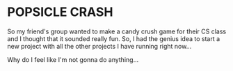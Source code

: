 # POPSICLE CRASH
So my friend's group wanted to make a candy crush game for their CS class and I thought that it sounded really fun.
So, I had the genius idea to start a new project with all the other projects I have running right now...

Why do I feel like I'm not gonna do anything...
